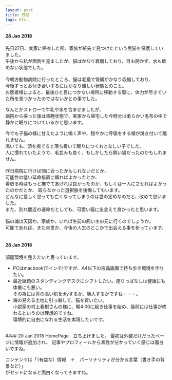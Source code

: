 ```yaml
---
layout: post
title: 日記
tags: Etc.
---
```

#### 28 Jan 2018
先日27日、実家に帰省した所、家族が軒先で見つけたという黒猫を保護していました。<br>
午後から私が面倒を見ましたが、猫はかなり衰弱しており、目も開かず、水も飲めない状態でした。<br>
<br>
今朝方動物病院に行ったところ、猫は老猫で腎臓がかなり収縮しており、<br>
今後ずっとお付き合いするにはかなり難しい状態とのこと。<br>
お医者様によると、最後ひと目につかない場所に移動する際に、体力が尽きていた所を見つかったのではないかとの事でした。<br>

なんとかストローで牛乳や水を含ませましたが、<br>
病院から帰った後は昏睡状態で、実家から帰宅した今時分は柔らかい毛布の中で静かに眠りについているかと思います。<br>

今でも子猫の様に甘えたように鳴く声や、穏やかに呼吸をする様が焼き付いて離れません。<br>
鳴いても、頭を撫でると落ち着いて眠りにつくおとなしい子でした。<br>
人に慣れていたようで、毛並みも良く、もしかしたら飼い猫だったのかもしれません。<br>
<br>
昨日病院に行けば間に合ったかもしれないだとか、<br>
可能性の低い延命措置に頼ればよかったとか、<br>
看取る時はもっと撫でてあげれば良かったのか、もしくは一人にさせればよかったのかだとか、
取らなかった選択肢を後悔してもいます。<br>
どんなに愛しく思っても亡くなってしまうのは世の定めなのだと、改めて思いました。
<br>
また、別れ間近の運命だとしても、可愛い猫に出会えて良かったと思います。
<br><br>
猫の魂は天国か、家族か、いれば生前の飼い主の元に行くのでしょうか。<br>
可能であれば、また来世か、今後の人生のどこかで出会える事を祈っています。<br>
<br>

#### 28 Jan 2018
部屋環境を整えたいと思っています。

* PCはmacbook(11インチ)ですが、A4以下の液晶画面で持ち歩き環境を作りたい。  
* 最近話題のスタンディングデスクにシフトしたい。座りっぱなしは健康にも体重にも悪い。  
その為には背の高い机をdiyするか、購入するかですね・・・。  
* 海の見える土地に引っ越して、猫を買いたい。  
小説家の村上春樹さんの様に、朝4:00に起き仕事を始め、昼前には仕事が終わるというのは理想的ですね。<br>
環境的に自由になれる生活を実現したいです。<br>
<br>
#### 20 Jan 2018
HomePage　立ち上げました。  
最初は外装だけだったページに情報が追加され、  
記事やプロフィールから素性が分かっていく感じは面白いですね。 

コンテンツは「（有益な）情報　＋　パーソナリティが分かる言葉（書き手の背景など）」  
がセットになると面白くなってきますね。  
